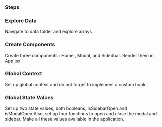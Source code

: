 ### Steps

### Explore Data

Navigate to data folder and explore arrays

### Create Components

Create three components : Home , Modal, and Sidedbar. Render them in App.jsx.

### Global Context

Set up global context and do not forget to implement
a custom hook.

### Global State Values

Set up two state values, both booleans,
isSidebarOpen and isModalOpen.Also, set up
four functions to open and close the modal and
sidebar. Make all these values available in the application.
